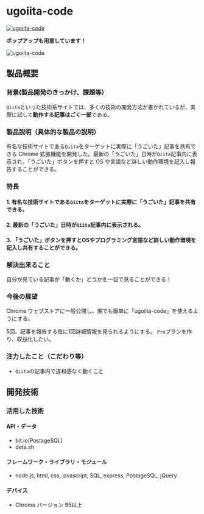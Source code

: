 # ugoiita-code

[![ugoiita-code](https://user-images.githubusercontent.com/33394165/139466791-dfdfd9ce-3f7d-4cf2-845f-ade223e62fa7.png)]()

**ポップアップも用意しています！**

![ugoiita-code](https://user-images.githubusercontent.com/33394165/139481647-f0993184-e2ab-4f07-8870-0cfb18bf942e.png)

## 製品概要
### 背景(製品開発のきっかけ、課題等）

`Qiita`といった技術系サイトでは、多くの技術の開発方法が書かれているが、実際に試して**動作する記事はごく一部**である。

### 製品説明（具体的な製品の説明）

有名な技術サイトである`Qiita`をターゲットに実際に「うごいた」記事を共有できる Chrome 拡張機能を開発した。最新の「うごいた」日時が`Qiita`記事内に表示され、「うごいた」ボタンを押すと OS や言語など詳しい動作環境を記入し報告することができる。

### 特長
#### 1. 有名な技術サイトである`Qiita`をターゲットに実際に「うごいた」記事を共有できる。

#### 2. 最新の「うごいた」日時が`Qiita`記事内に表示される。

#### 3. 「うごいた」ボタンを押すとOSやプログラミング言語など詳しい動作環境を記入し共有することができる。

### 解決出来ること

自分が見ている記事が「動くか」どうかを一目で見ることができる！

### 今後の展望

Chrome ウェブストアに一般公開し、誰でも簡単に「ugoiita-code」を使えるようにする。

5回、記事を報告する毎に1回詳細情報を見られるようにする。
`Pro`プランを作り、収益化したい。

### 注力したこと（こだわり等）
* `Qiita`の記事内で違和感なく動くこと

## 開発技術
### 活用した技術
#### API・データ
* bit.io(PostageSQL)
* deta.sh


#### フレームワーク・ライブラリ・モジュール

* node.js, html, css, javascript, SQL, express, PostageSQL, jQuery

#### デバイス
* Chrome バージョン 95以上
